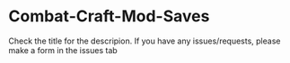 # Combat-Craft-Mod-Saves
Check the title for the descripion.
If you have any issues/requests, please make a form in the issues tab
